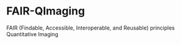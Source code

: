 # FAIR-QImaging
FAIR (Findable, Accessible, Interoperable, and Reusable) principles Quantitative Imaging
